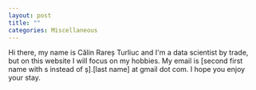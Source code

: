 ```yaml
---
layout: post
title: ""
categories: Miscellaneous
---
```

Hi there, my name is Călin Rareș Turliuc and I'm a data scientist by trade, but on this website I will focus on my hobbies. My email is [second first name with s instead of ș].[last name] at gmail dot com. I hope you enjoy your stay.
